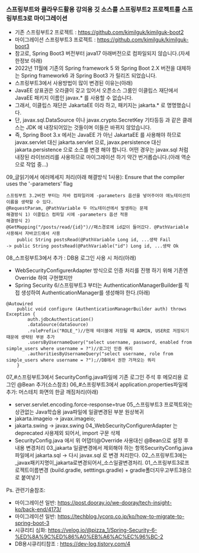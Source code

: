 ### 스프링부트와 클라우드활용 강의용 깃 소스를 스프링부트2 프로젝트를 스프링부트3로 마이그레이션
- 기존 스프링부트2 프로젝트 : https://github.com/kimilguk/kimilguk-boot2
- 마이그레이션 스프링부트3 프로젝트 : https://github.com/kimilguk/kimilguk-boot3
- 참고로, Spring Boot3 버전부터 java17 아래버전으로 컴파일되지 않습니다.(자세한정보 아래)
- 2022년 11월에 기존의 Spring framework 5 와 Spring Boot 2.X 버전을 대체하는 Spring framework6 과 Spring Boot3 가 릴리즈 되었습니다.
- 스프링부트3에서 사용방법이 많이 변경된 이유는(아래)
- JavaEE 상표권은 오라클이 갖고 있어서 오픈소스 그룸인 이클립스 재단에서 JavaEE 패키지 이름인 javax.* 를 사용할 수 없습니다.
- 그래서, 이클립스 재단은 JakartaEE 이라 하고, 패키지는 jakarta.* 로 명명했습니다.
- 단, javax.sql.DataSource 이나 javax.crypto.SecretKey 기타등등 과 같은 클래스는 JDK 에 내장되어있는 것들이며 이들은 바뀌지 않았습니다.
- 즉, Spring Boot 3.x 에서는 JavaEE 가 아닌 JakartaEE 를 사용해야 하므로 javax.servlet 대신 jakarta.servlet 으로,  javax.persistence 대신 jakarta.persistence 으로 소스를 변경 해야 합니다. 어떤 경우는 javax.sql 처럼 내장된 라이브러리를 사용하므로 마이그레이션 하기 약간 번거롭습니다.(아래 역순으로 작업 중...)

09_글읽기에서 에러메세지 처리(아래 해결방식 1사용): Ensure that the compiler uses the '-parameters' flag

```
스프링부트 3.2버전 부터는 자바 컴파일러에 -parameters 옵션을 넣어주어야 애노테이션의 이름을 생략할 수 있다.
@RequestParam, @PathVariable 두 어노테이션에서 발생하는 문제
해결방식 1) 이클립스 컴파일 시에 -parameters 옵션 적용
해결방식 2)
@GetMapping("/posts/read/{id}")//패스경로에 id값이 들어갔다. @PathVariable 사용해서 자바코드에서 사용
	public String postsRead(@PathVariable Long id, ...생략 Fail
-> public String postsRead(@PathVariable("id") Long id, ...생략 Ok
```
08_스프링부트3에서 추가 : DB용 로그인 사용 시 처리(아래)
 - WebSecurityConfigurerAdapter 방식으로 인증 처리를 진행 하기 위해 기존엔 Override 하여 구현했지만
 - Spring Security 6/스프링부트3 부터는 AuthenticationManagerBuilder를 직접 생성하여 AuthenticationManager를 생성해야 한다.(아래)

```
@Autowired
    public void configure (AuthenticationManagerBuilder auth) throws Exception {
    	auth.jdbcAuthentication()
		.dataSource(dataSource)
		.rolePrefix("ROLE_")//현재 테이블에 저장될 때 ADMIN, USER로 저장되기 때문에 생략된 부분 추가
		.usersByUsernameQuery("select username, password, enabled from simple_users where username = ?")//로그인 인증 쿼리
		.authoritiesByUsernameQuery("select username, role from simple_users where username = ?");//DB에서 권한 가져오는 쿼리
    }
```
07_#스프링부트3에서 SecurityConfig.java파일에 기존 로그인 주석 후 메모리용 로그인 @Bean 추가(소스참조)
06_#스프링부트3에서 application.properties파일에 추가: 머스테치 화면의 한글 깨짐처리(아래)
 - server.servlet.encoding.force-response=true
05_스프링부트3 프로젝트와는 상관없는 Java학습용 java파일에 일괄변경된 부분 원상복귀
 - jakarta.imageio -> javax.imageio;
 - jakarta.swing -> javax.swing
04_WebSecurityConfigurerAdapter 는 deprecated 사용제외 되어서, import 구문 삭제
 - SecurityConfig.java 에서 위 어댑터@Override 사용대신 @Bean으로 설정 후 내용 변경처리
03_jakarta 일괄변경에서 제외해야 하는 항목SecurityConfig.java파일에서 jakarta.sql -> 다시 javax.sql 로 변경 처리한다.
02_스프링부트3에는_javax패키지명이_jakarta로변경되어서_소스일괄변경처리.
01_스프링부트3로프로젝트이름변경 (build.gradle, setttings.gradle) + gradle폴더지우고부트3용으로 붙여넣기

Ps. 관련기술참조: 
 - 마이그레이션 일반: https://post.dooray.io/we-dooray/tech-insight-ko/back-end/4173/
 - 마이그레이션 일반: https://techblog.lycorp.co.jp/ko/how-to-migrate-to-spring-boot-3
 - 시큐리티 심화: https://velog.io/@pizza_1/Spring-Security-6-%ED%8A%9C%ED%86%A0%EB%A6%AC%EC%96%BC-2
 - DB용시큐리티참조 : https://dev-log.tistory.com/4